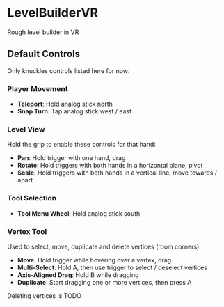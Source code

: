 # LevelBuilderVR
Rough level builder in VR

## Default Controls
Only knuckles controls listed here for now:

### Player Movement
* **Teleport**: Hold analog stick north
* **Snap Turn**: Tap analog stick west / east

### Level View
Hold the grip to enable these controls for that hand:

* **Pan**: Hold trigger with one hand, drag
* **Rotate**: Hold triggers with both hands in a horizontal plane, pivot
* **Scale**: Hold triggers with both hands in a vertical line, move towards / apart

### Tool Selection
* **Tool Menu Wheel**: Hold analog stick south

### Vertex Tool
Used to select, move, duplicate and delete vertices (room corners).

* **Move**: Hold trigger while hovering over a vertex, drag
* **Multi-Select**: Hold A, then use trigger to select / deselect vertices
* **Axis-Aligned Drag**: Hold B while dragging
* **Duplicate**: Start dragging one or more vertices, then press A

Deleting vertices is TODO
